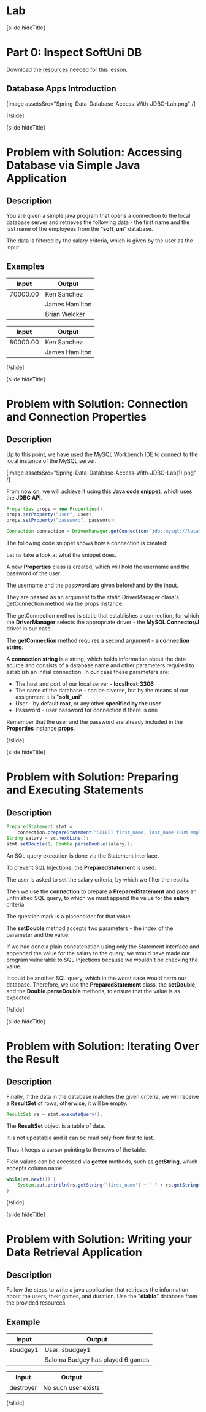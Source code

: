 # Lab

[slide hideTitle]

# Part 0: Inspect SoftUni DB

Download the [resources](https://videos.softuni.org/resources/java/Java-ORM-And-Spring-Data/lab_resources_database_data_database_access_with_JDBC.zip) needed for this lesson.

## Database Apps Introduction

[image assetsSrc="Spring-Data-Database-Access-With-JDBC-Lab.png" /]

[/slide]

[slide hideTitle]

# Problem with Solution: Accessing Database via Simple Java Application 

## Description 
You are given a simple java program that opens a connection to the local database server and retrieves the following data - the first name and the last name of the employees from the "**soft_uni**" database. 

The data is filtered by the salary criteria, which is given by the user as the input. 

## Examples

| **Input** | **Output** |
|---|---|
| 70000.00   | Ken Sanchez |
||James Hamilton |
||Brian Welcker |

| **Input** | **Output** |
|---|---|
| 80000.00  | Ken Sanchez |
||James Hamilton   |

[/slide]

[slide hideTitle]

# Problem with Solution: Connection and Connection Properties

## Description 
Up to this point, we have used the MySQL Workbench IDE to connect to the local instance of the MySQL server. 

[image assetsSrc="Spring-Data-Database-Access-With-JDBC-Lab(1).png" /]

From now on, we will achieve it using this **Java code snippet**, which uses the **JDBC API**.

```java
Properties props = new Properties();
props.setProperty("user", user);
props.setProperty("password", password);

Connection connection = DriverManager.getConnection("jdbc:mysql://localhost:3306/soft_uni", props);
```

The following code snippet shows how a connection is created:

Let us take a look at what the snippet does. 

A new **Properties** class is created, which will hold the username and the password of the user. 

The username and the password are given beforehand by the input. 

They are passed as an argument to the static DriverManager class's getConnection method via the props instance.

The getConnection method is static that establishes a connection, for which the **DriverManager** selects the appropriate driver - the **MySQL Connector/J** driver in our case.

The **getConnection** method requires a second argument - **a connection string**. 

A **connection string** is a string, which holds information about the data source and consists of a database name and other parameters required to establish an initial connection. In our case these parameters are:

- The host and port of our local server - **localhost:3306**
- The name of the database - can be diverse, but by the means of our assignment it is "**soft_uni**"
- User - by default **root**, or any other **specified by the user**
- Password - user password for connection if there is one


Remember that the user and the password are already included in the **Properties** instance **props**.


[/slide]

[slide hideTitle]

# Problem with Solution: Preparing and Executing Statements

## Description 
```java
PreparedStatement stmt =
    connection.prepareStatement("SELECT first_name, last_name FROM employees WHERE salary > ?");
String salary = sc.nextLine();
stmt.setDouble(1, Double.parseDouble(salary));
```

An SQL query execution is done via the Statement interface. 

To prevent SQL Injections, the **PreparedStatement** is used: 

The user is asked to set the salary criteria, by which we filter the results.

Then we use the **connection** to prepare a **PreparedStatement** and pass an unfinished SQL query, to which we must append the value for the **salary** criteria. 

The question mark is a placeholder for that value. 

The **setDouble** method accepts two parameters - the index of the parameter and the value. 

If we had done a plain concatenation using only the Statement interface and appended the value for the salary to the query, we would have made our program vulnerable to SQL Injections because we wouldn't be checking the value. 

It could be another SQL query, which in the worst case would harm our database. Therefore, we use the **PreparedStatement** class, the **setDouble**, and the **Double.parseDouble** methods, to ensure that the value is as expected.


[/slide]

[slide hideTitle]

# Problem with Solution: Iterating Over the Result

## Description 

Finally, if the data in the database matches the given criteria, we will receive a **ResultSet** of rows, otherwise, it will be empty. 

```java
ResultSet rs = stmt.executeQuery();
```

The **ResultSet** object is a table of data. 

It is not updatable and it can be read only from first to last. 

Thus it keeps a cursor pointing to the rows of the table. 

Field values can be accessed via **getter** methods, such as **getString**, which accepts column name:

```java
while(rs.next()) {
    System.out.println(rs.getString("first_name") + " " + rs.getString("last_name"));
}
```

[/slide]

[slide hideTitle]

# Problem with Solution: Writing your Data Retrieval Application

## Description 
Follow the steps to write a java application that retrieves the information about the users, their games, and duration. Use the "**diablo**" database from the provided resources. 

## Example

| **Input** | **Output** |
|---|---|
| sbudgey1   | User: sbudgey1|
||Saloma Budgey has played 6 games|


| **Input** | **Output** |
|---|---|
| destroyer  | No such user exists  |


[/slide]

